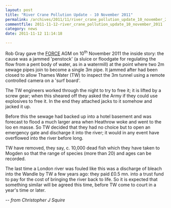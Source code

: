 ```yaml
---
layout: post
title: "River Crane Pollution Update - 10 November 2011"
permalink: /archives/2011/11/river_crane_pollution_update_10_november_2011.html
commentfile: 2011-11-12-river_crane_pollution_update_10_november_2011
category: news
date: 2011-11-12 11:14:18

---
```


Rob Gray gave the [FORCE](http://www.force.org.uk/) AGM on 10<sup>th</sup> November 2011 the inside story: the cause was a jammed 'penstock' (a sluice or floodgate for regulating the flow from a pent body of water, as in a watermill) at the point where two 2m sewage pipes join to become a single 3m pipe. It jammed after had been closed to allow Thames Water (TW) to inspect the 3m tunnel using a remote controlled camera on a 'surf board'.

The TW engineers worked through the night to try to free it; it is lifted by a screw gear; when this sheared off they asked the Army if they could use explosives to free it. In the end they attached jacks to it somehow and jacked it up.

Before this the sewage had backed up into a hotel basement and was forecast to flood a much larger area when Heathrow woke and went to the loo en masse. So TW decided that they had no choice but to open an emergency gate and discharge it into the river; it would in any event have overflowed into the river before long.

TW have removed, they say, c. 10,000 dead fish which they have taken to Mogden so that the range of species (more than 20) and ages can be recorded.

The last time a London river was fouled like this was a discharge of bleach into the Wandle by TW a few years ago: they paid £0.5 mn. into a trust fund to pay for the cost of bringing the river back to life. So it is expected that something similar will be agreed this time, before TW come to court in a year's time or later.

<cite>-- from Christopher J Squire</cite>
